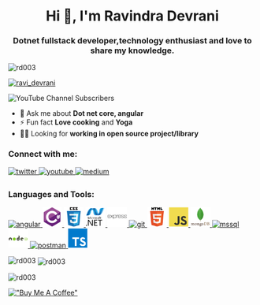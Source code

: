 <h1 align="center">Hi 👋, I'm Ravindra Devrani</h1>
<h3 align="center">Dotnet fullstack developer,technology enthusiast and love to share my knowledge.</h3>

<p align="left"> <img src="https://komarev.com/ghpvc/?username=rd003&label=Profile%20views&color=0e75b6&style=flat" alt="rd003" /> </p>

<p align="left"> <a href="https://twitter.com/ravi_devrani" target="blank"><img src="https://img.shields.io/twitter/follow/ravi_devrani?logo=twitter&style=for-the-badge" alt="ravi_devrani" /></a> </p>
<p> 
 <img alt="YouTube Channel Subscribers" src="https://img.shields.io/youtube/channel/subscribers/UCzTMzmLbuEWOUmpzo9vaV7Q?style=social" decoding="async" class="r-16l9doz r-13qz1uu" style="max-width: 300px;">
</p>

- 💬 Ask me about **Dot net core, angular**
- ⚡ Fun fact **Love cooking** and **Yoga**
- 🙋‍♂️ Looking for **working in open source project/library**

<h3 align="left">Connect with me:</h3>
<p align="left">
<a href="https://twitter.com/ravi_devrani" target="_blank">
<img src="https://img.shields.io/badge/twitter-%2300acee.svg?&amp;style=for-the-badge&amp;logo=twitter&amp;logoColor=white" alt="twitter" style="margin-bottom: 5px;">
</a>
<a href="https://www.youtube.com/@ravindradevrani" target="_blank">
<img src="https://img.shields.io/badge/youtube-%23EE4831.svg?&amp;style=for-the-badge&amp;logo=youtube&amp;logoColor=white" alt="youtube" style="margin-bottom: 5px;">
</a>
 <a href="https://ravindradevrani.medium.com/" target="_blank">
<img src="https://img.shields.io/badge/medium-%23292929.svg?&amp;style=for-the-badge&amp;logo=medium&amp;logoColor=white" alt="medium" style="margin-bottom: 5px;">
</a>
</p>

<h3 align="left">Languages and Tools:</h3>
<p align="left"> <a href="https://angular.io" target="_blank" rel="noreferrer"> <img src="https://angular.io/assets/images/logos/angular/angular.svg" alt="angular" width="40" height="40"/> </a> <a href="https://www.w3schools.com/cs/" target="_blank" rel="noreferrer"> <img src="https://raw.githubusercontent.com/devicons/devicon/master/icons/csharp/csharp-original.svg" alt="csharp" width="40" height="40"/> </a> <a href="https://www.w3schools.com/css/" target="_blank" rel="noreferrer"> <img src="https://raw.githubusercontent.com/devicons/devicon/master/icons/css3/css3-original-wordmark.svg" alt="css3" width="40" height="40"/> </a> <a href="https://dotnet.microsoft.com/" target="_blank" rel="noreferrer"> <img src="https://raw.githubusercontent.com/devicons/devicon/master/icons/dot-net/dot-net-original-wordmark.svg" alt="dotnet" width="40" height="40"/> </a> <a href="https://expressjs.com" target="_blank" rel="noreferrer"> <img src="https://raw.githubusercontent.com/devicons/devicon/master/icons/express/express-original-wordmark.svg" alt="express" width="40" height="40"/> </a> <a href="https://git-scm.com/" target="_blank" rel="noreferrer"> <img src="https://www.vectorlogo.zone/logos/git-scm/git-scm-icon.svg" alt="git" width="40" height="40"/> </a> <a href="https://www.w3.org/html/" target="_blank" rel="noreferrer"> <img src="https://raw.githubusercontent.com/devicons/devicon/master/icons/html5/html5-original-wordmark.svg" alt="html5" width="40" height="40"/> </a> <a href="https://developer.mozilla.org/en-US/docs/Web/JavaScript" target="_blank" rel="noreferrer"> <img src="https://raw.githubusercontent.com/devicons/devicon/master/icons/javascript/javascript-original.svg" alt="javascript" width="40" height="40"/> </a> <a href="https://www.mongodb.com/" target="_blank" rel="noreferrer"> <img src="https://raw.githubusercontent.com/devicons/devicon/master/icons/mongodb/mongodb-original-wordmark.svg" alt="mongodb" width="40" height="40"/> </a> <a href="https://www.microsoft.com/en-us/sql-server" target="_blank" rel="noreferrer"> <img src="https://www.svgrepo.com/show/303229/microsoft-sql-server-logo.svg" alt="mssql" width="40" height="40"/> </a> <a href="https://nodejs.org" target="_blank" rel="noreferrer"> <img src="https://raw.githubusercontent.com/devicons/devicon/master/icons/nodejs/nodejs-original-wordmark.svg" alt="nodejs" width="40" height="40"/> </a> <a href="https://postman.com" target="_blank" rel="noreferrer"> <img src="https://www.vectorlogo.zone/logos/getpostman/getpostman-icon.svg" alt="postman" width="40" height="40"/> </a> <a href="https://www.typescriptlang.org/" target="_blank" rel="noreferrer"> <img src="https://raw.githubusercontent.com/devicons/devicon/master/icons/typescript/typescript-original.svg" alt="typescript" width="40" height="40"/> </a> </p>

<p><img align="left" src="https://github-readme-stats.vercel.app/api/top-langs?username=rd003&show_icons=true&locale=en&layout=compact" alt="rd003" /></p>

<p>&nbsp;<img align="center" src="https://github-readme-stats.vercel.app/api?username=rd003&show_icons=true&locale=en" alt="rd003" /></p>

<p><img align="center" src="https://github-readme-streak-stats.herokuapp.com/?user=rd003&" alt="rd003" /></p>

[!["Buy Me A Coffee"](https://www.buymeacoffee.com/assets/img/custom_images/orange_img.png)](https://www.buymeacoffee.com/ravindradevrani)
